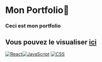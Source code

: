 # Mon Portfolio📖
### Ceci est mon portfolio

## Vous pouvez le visualiser [ici](https://kevinkuch.github.io/kevin-kuch-portfolio/)

<a href="#"><img alt="React" src="https://img.shields.io/badge/React%20-%2320232a.svg?logo=react&logoColor=%2361DAFB"></a><a href="#"><img alt="JavaScript" src="https://img.shields.io/badge/JavaScript%20-%23F7DF1E.svg?logo=javascript&logoColor=black"></a> <a href="#"><img alt="CSS" src="https://img.shields.io/badge/CSS%20-%231572B6.svg?logo=css3&logoColor=white"></a>
    


